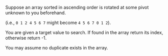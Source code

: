 
Suppose an array sorted in ascending order is rotated at some pivot unknown to you beforehand.

(i.e., `0 1 2 4 5 6 7` might become `4 5 6 7 0 1 2`).

You are given a target value to search. If found in the array return its index, otherwise return -1.

You may assume no duplicate exists in the array.

